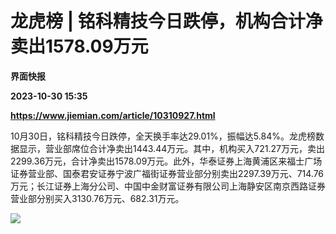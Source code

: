 # 龙虎榜 | 铭科精技今日跌停，机构合计净卖出1578.09万元
**界面快报**

**2023-10-30 15:35**

**https://www.jiemian.com/article/10310927.html**

10月30日，铭科精技今日跌停，全天换手率达29.01%，振幅达5.84%。龙虎榜数据显示，营业部席位合计净卖出1443.44万元。其中，机构买入721.27万元，卖出2299.36万元，合计净卖出1578.09万元。此外，华泰证券上海黄浦区来福士广场证券营业部、国泰君安证券宁波广福街证券营业部分别卖出2297.39万元、714.76万元；长江证券上海分公司、中国中金财富证券有限公司上海静安区南京西路证券营业部分别买入3130.76万元、682.31万元。

![](https://img1.jiemian.com/101/original/20231030/169867850379190900_a700xH.png)